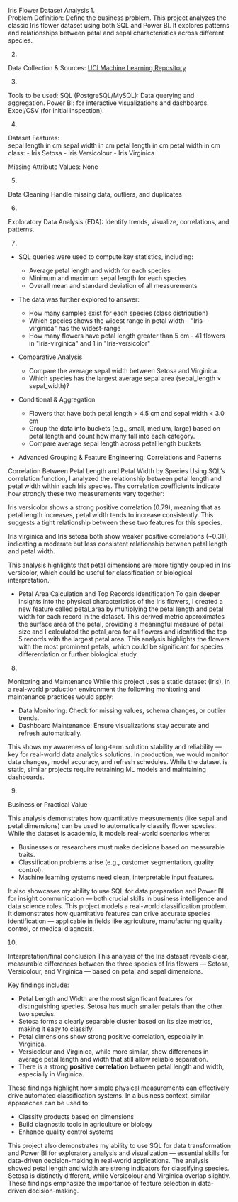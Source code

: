 Iris Flower Dataset Analysis
1.	
Problem Definition: Define the business problem. 
This project analyzes the classic Iris flower dataset using both SQL and Power BI. It explores patterns and relationships between petal and sepal characteristics across different species.


2. 
Data Collection & Sources: 
[UCI Machine Learning Repository](https://archive.ics.uci.edu/ml/datasets/iris)


3. 
Tools to be used: 
SQL (PostgreSQL/MySQL): Data querying and aggregation.
Power BI: for interactive visualizations and dashboards.
Excel/CSV (for initial inspection).


4. 
Dataset Features:	
	sepal length in cm
	sepal width in cm
	petal length in cm
	petal width in cm
	class: 
      		- Iris Setosa
      		- Iris Versicolour
      		- Iris Virginica

Missing Attribute Values: None


5.
Data Cleaning
Handle missing data, outliers, and duplicates 


6.	
Exploratory Data Analysis (EDA): Identify trends, visualize, correlations, and patterns.       


7. 
* SQL queries were used to compute key statistics, including:
	- Average petal length and width for each species
	- Minimum and maximum sepal length for each species
	- Overall mean and standard deviation of all measurements

* The data was further explored to answer:
	- How many samples exist for each species (class distribution)
	- Which species shows the widest range in petal width - "Iris-virginica" has the widest-range
	- How many flowers have petal length greater than 5 cm - 41 flowers in "Iris-virginica" and 1 in "Iris-versicolor"

* Comparative Analysis
	- Compare the average sepal width between Setosa and Virginica.
	- Which species has the largest average sepal area (sepal\_length × sepal\_width)?

* Conditional & Aggregation
	- Flowers that have both petal length > 4.5 cm and sepal width < 3.0 cm
	- Group the data into buckets (e.g., small, medium, large) based on petal length and count how many fall into each category.
	- Compare average sepal length across petal length buckets

* Advanced Grouping & Feature Engineering:  Correlations and Patterns

Correlation Between Petal Length and Petal Width by Species
Using SQL’s correlation function, I analyzed the relationship between petal length and petal width within each Iris species. The correlation coefficients indicate how strongly these two measurements vary together:

Iris versicolor shows a strong positive correlation (0.79), meaning that as petal length increases, petal width tends to increase consistently. This suggests a tight relationship between these two features for this species.

Iris virginica and Iris setosa both show weaker positive correlations (~0.31), indicating a moderate but less consistent relationship between petal length and petal width.

This analysis highlights that petal dimensions are more tightly coupled in Iris versicolor, which could be useful for classification or biological interpretation.


* Petal Area Calculation and Top Records Identification
To gain deeper insights into the physical characteristics of the Iris flowers, I created a new feature called petal_area by multiplying the petal length and petal width for each record in the dataset. This derived metric approximates the surface area of the petal, providing a meaningful measure of petal size and I calculated the petal_area for all flowers and identified the top 5 records with the largest petal area. This analysis highlights the flowers with the most prominent petals, which could be significant for species differentiation or further biological study.


8.	
Monitoring and Maintenance
While this project uses a static dataset (Iris), in a real-world production environment the following monitoring and maintenance practices would apply:
- Data Monitoring: Check for missing values, schema changes, or outlier trends.
- Dashboard Maintenance: Ensure visualizations stay accurate and refresh automatically.

This shows my awareness of long-term solution stability and reliability — key for real-world data analytics solutions. In production, we would monitor data changes, model accuracy, and refresh schedules. While the dataset is static, similar projects require retraining ML models and maintaining dashboards.


9.	
Business or Practical Value

This analysis demonstrates how quantitative measurements (like sepal and petal dimensions) can be used to automatically classify flower species. While the dataset is academic, it models real-world scenarios where:

- Businesses or researchers must make decisions based on measurable traits.
- Classification problems arise (e.g., customer segmentation, quality control).
- Machine learning systems need clean, interpretable input features.

It also showcases my ability to use SQL for data preparation and Power BI for insight communication — both crucial skills in business intelligence and data science roles. This project models a real-world classification problem. It demonstrates how quantitative features can drive accurate species identification — applicable in fields like agriculture, manufacturing quality control, or medical diagnosis.


10.	
Interpretation/final conclusion
This analysis of the Iris dataset reveals clear, measurable differences between the three species of Iris flowers — Setosa, Versicolour, and Virginica — based on petal and sepal dimensions.

Key findings include:
- Petal Length and Width are the most significant features for distinguishing species. Setosa has much smaller petals than the other two species.
- Setosa forms a clearly separable cluster based on its size metrics, making it easy to classify.
- Petal dimensions show strong positive correlation, especially in Virginica.
- Versicolour and Virginica, while more similar, show differences in average petal length and width that still allow reliable separation.
- There is a strong **positive correlation** between petal length and width, especially in Virginica.

These findings highlight how simple physical measurements can effectively drive automated classification systems. In a business context, similar approaches can be used to:

- Classify products based on dimensions
- Build diagnostic tools in agriculture or biology
- Enhance quality control systems

This project also demonstrates my ability to use SQL for data transformation and Power BI for exploratory analysis and visualization — essential skills for data-driven decision-making in real-world applications. The analysis showed petal length and width are strong indicators for classifying species. Setosa is distinctly different, while Versicolour and Virginica overlap slightly. These findings emphasize the importance of feature selection in data-driven decision-making.



